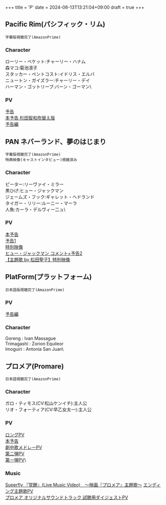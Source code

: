 +++
title = 'P'
date = 2024-06-13T13:21:04+09:00
draft = true
+++


## Pacific Rim(パシフィック・リム)
```
字幕版視聴完了(AmazonPrime)
```  

### Character
ローリー・ベケット:チャーリー・ハナム\
森マコ:菊池凛子\
スタッカー・ペントコスト:イドリス・エルバ\
ニュートン・ガイズラー:チャーリー・デイ\
ハーマン・ゴットリーブ:バーン・ゴーマン\
### PV
[予告](https://youtu.be/rsND07THcBI)\
[本予告 杉田智和吹替え版](https://youtu.be/4Vjy1P7j3ms)\
[予告編](https://youtu.be/LIw5DFz0ObQ)

## PAN ネバーランド、夢のはじまり
```
字幕版視聴完了(AmazonPrime)
特典映像(キャストインタビュー)視聴済み
```

### Character
ピーター:リーヴァイ・ミラー\
黒ひげ:ヒュー・ジャックマン\
ジェームズ・フック:ギャレット・ヘドランド\
タイガー・リリー:ルーニー・マーラ\
人魚:カーラ・デルヴィー二ュ\

### PV
[本予告](https://youtu.be/5w7gyi4IKjE)\
[予告1](https://youtu.be/-UgrwHsifXQ)\
[特別映像](https://youtu.be/0KmMkmRJl6c)\
[ヒュー・ジャックマン コメント+予告2](https://youtu.be/V_G2GUZ4GtY)\
[【主題歌 by 松田聖子】特別映像](https://youtu.be/28AvwxnY_AU)

  

## PlatForm(プラットフォーム)
```
日本語版視聴完了(AmazonPrime)
```

### PV
[予告編](https://youtu.be/qgav79qXDlg)

### Character
Goreng : Ivan Massague\
Trimagashi : Zorion Equileor\
Imoguiri : Antonia San Juan\

  

## プロメア(Promare)
```
日本語視聴完了(AmazonPrime)
```
### Character
ガロ・ティモス(CV:松山ケンイチ):主人公\
リオ・フォーティア(CV:早乙女太一):主人公

### PV
[ロングPV](https://youtu.be/Q1z8XFR3nNg)\
[本予告](https://youtu.be/2supSiC27XU)\
[劇中歌メドレーPV](https://youtu.be/szgGxKECtWs)\
[第二弾PV](https://youtu.be/RzFFaLB6fHw)\
[第一弾PV](https://youtu.be/rWxUaUU4Heg)\

  
### Music
[Superfly 『覚醒』(Live Music Video)　〜映画『プロメア』主題歌〜](https://youtube.com/watch?v=3VIpDJyQ-BA)
[エンディング主題歌PV](https://youtu.be/3VZj-Y9Uq8Y)\
[プロメア オリジナルサウンドトラック 試聴用ダイジェストPV](https://youtu.be/q9JRlo3XSOc)


